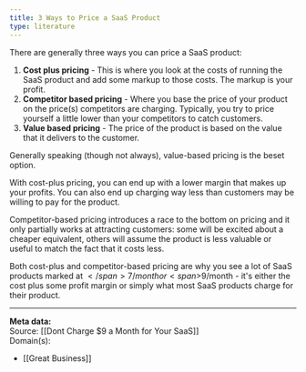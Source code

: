 ```yaml
---
title: 3 Ways to Price a SaaS Product
type: literature
---
```


There are generally three ways you can price a SaaS product:
1. **Cost plus pricing** - This is where you look at the costs of running the SaaS product and add some markup to those costs. The markup is your profit.
2. **Competitor based pricing** - Where you base the price of your product on the price(s) competitors are charging. Typically, you try to price yourself a little lower than your competitors to catch customers.
3. **Value based pricing** - The price of the product is based on the value that it delivers to the customer. 

Generally speaking (though not always), value-based pricing is the beset option.

With cost-plus pricing, you can end up with a lower margin that makes up your profits. You can also end up charging way less than customers may be willing to pay for the product.

Competitor-based pricing introduces a race to the bottom on pricing and it only partially works at attracting customers: some will be excited about a cheaper equivalent, others will assume the product is less valuable or useful to match the fact that it costs less. 

Both cost-plus and competitor-based pricing are why you see a lot of SaaS products marked at <span>$</span>7/month or <span>$</span>9/month - it's either the cost plus some profit margin or simply what most SaaS products charge for their product.

---
**Meta data:**  <br />
Source: [[Dont Charge $9 a Month for Your SaaS]] <br />
Domain(s): <br />
- [[Great Business]] <br />
